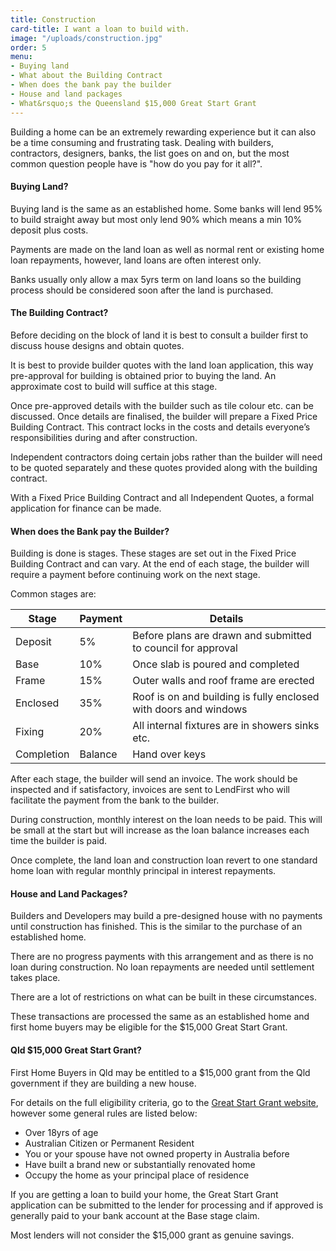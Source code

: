 ```yaml
---
title: Construction
card-title: I want a loan to build with.
image: "/uploads/construction.jpg"
order: 5
menu:
- Buying land
- What about the Building Contract
- When does the bank pay the builder
- House and land packages
- What&rsquo;s the Queensland $15,000 Great Start Grant
---
```


Building a home can be an extremely rewarding experience but it can also be a time consuming and frustrating task. Dealing with builders, contractors, designers, banks, the list goes on and on, but the most common question people have is "how do you pay for it all?".

<h4 id="buying-land">Buying Land?</h4>
Buying land is the same as an established home.  Some banks will lend 95% to build straight away but most only lend 90% which means a min 10% deposit plus costs.

Payments are made on the land loan as well as normal rent or existing home loan repayments, however, land loans are often interest only.

Banks usually only allow a max 5yrs term on land loans so the building process should be considered soon after the land is purchased.

<h4 id="what-about-the-building-contract">The Building Contract?</h4>
Before deciding on the block of land it is best to consult a builder first to discuss house designs and obtain quotes.

It is best to provide builder quotes with the land loan application, this way pre-approval for building is obtained prior to buying the land.  An approximate cost to build will suffice at this stage.

Once pre-approved details with the builder such as tile colour etc. can be discussed. Once details are finalised, the builder will prepare a Fixed Price Building Contract.  This contract locks in the costs and details everyone’s responsibilities during and after construction.

Independent contractors doing certain jobs rather than the builder will need to be quoted separately and these quotes provided along with the building contract.

With a Fixed Price Building Contract and all Independent Quotes, a formal application for finance can be made.

<h4 id="when-does-the-bank-pay-the-builder">When does the Bank pay the Builder?</h4>
Building is done is stages. These stages are set out in the Fixed Price Building Contract and can vary.  At the end of each stage, the builder will require a payment before continuing work on the next stage.

Common stages are:

| Stage      | Payment | Details                                                          |
|------------|---------|------------------------------------------------------------------|
| Deposit    | 5%      | Before plans are drawn and submitted to council for approval     |
| Base       | 10%     | Once slab is poured and completed                                |
| Frame      | 15%     | Outer walls and roof frame are erected                           |
| Enclosed   | 35%     | Roof is on and building is fully enclosed with doors and windows |
| Fixing     | 20%     | All internal fixtures are in showers sinks etc.                  |
| Completion | Balance | Hand over keys                                                   |

After each stage, the builder will send an invoice.  The work should be inspected and if satisfactory, invoices are sent to LendFirst who will facilitate the payment from the bank to the builder.

During construction, monthly interest on the loan needs to be paid.  This will be small at the start but will increase as the loan balance increases each time the builder is paid.

Once complete, the land loan and construction loan revert to one standard home loan with regular monthly principal in interest repayments.

<h4 id="house-and-land-packages">House and Land Packages?</h4>
Builders and Developers may build a pre-designed house with no payments until construction has finished.  This is the similar to the purchase of an established home.

There are no progress payments with this arrangement and as there is no loan during construction. No loan repayments are needed until settlement takes place.

There are a lot of restrictions on what can be built in these circumstances.

These transactions are processed the same as an established home and first home buyers may be eligible for the $15,000 Great Start Grant.

<h4 id="whats-the-queensland-$15000-great-start-grant">Qld $15,000 Great Start Grant?</h4>
First Home Buyers in Qld may be entitled to a $15,000 grant from the Qld government if they are building a new house.

For details on the full eligibility criteria, go to the [Great Start Grant website](https://greatstartgrant.osr.qld.gov.au/), however some general rules are listed below:

* Over 18yrs of age
* Australian Citizen or Permanent Resident
* You or your spouse have not owned property in Australia before
* Have built a brand new or substantially renovated home
* Occupy the home as your principal place of residence

If you are getting a loan to build your home, the Great Start Grant application can be submitted to the lender for processing and if approved is generally paid to your bank account at the Base stage claim.

Most lenders will not consider the $15,000 grant as genuine savings.

